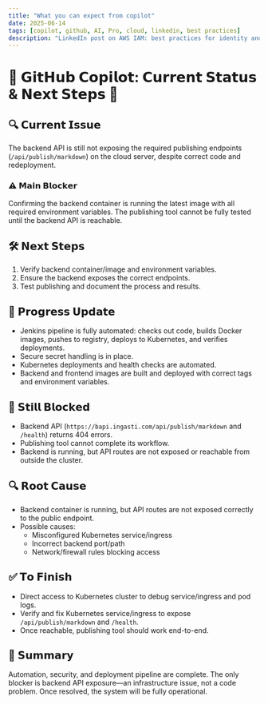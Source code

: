 ```yaml
---
title: "What you can expect from copilot"
date: 2025-06-14
tags: [copilot, github, AI, Pro, cloud, linkedin, best practices]
description: "LinkedIn post on AWS IAM: best practices for identity and access management in the cloud."
---
```

# 🚧 𝗚𝗶𝘁𝗛𝘂𝗯 𝗖𝗼𝗽𝗶𝗹𝗼𝘁: 𝗖𝘂𝗿𝗿𝗲𝗻𝘁 𝗦𝘁𝗮𝘁𝘂𝘀 & 𝗡𝗲𝘅𝘁 𝗦𝘁𝗲𝗽𝘀 🚧

## 🔍 𝗖𝘂𝗿𝗿𝗲𝗻𝘁 𝗜𝘀𝘀𝘂𝗲
The backend API is still not exposing the required publishing endpoints (`/api/publish/markdown`) on the cloud server, despite correct code and redeployment.

### ⚠️ 𝗠𝗮𝗶𝗻 𝗕𝗹𝗼𝗰𝗸𝗲𝗿
Confirming the backend container is running the latest image with all required environment variables. The publishing tool cannot be fully tested until the backend API is reachable.

## 🛠️ 𝗡𝗲𝘅𝘁 𝗦𝘁𝗲𝗽𝘀
1. Verify backend container/image and environment variables.
2. Ensure the backend exposes the correct endpoints.
3. Test publishing and document the process and results.

## 📅 𝗣𝗿𝗼𝗴𝗿𝗲𝘀𝘀 𝗨𝗽𝗱𝗮𝘁𝗲
- Jenkins pipeline is fully automated: checks out code, builds Docker images, pushes to registry, deploys to Kubernetes, and verifies deployments.
- Secure secret handling is in place.
- Kubernetes deployments and health checks are automated.
- Backend and frontend images are built and deployed with correct tags and environment variables.

## 🚫 𝗦𝘁𝗶𝗹𝗹 𝗕𝗹𝗼𝗰𝗸𝗲𝗱
- Backend API (`https://bapi.ingasti.com/api/publish/markdown` and `/health`) returns 404 errors.
- Publishing tool cannot complete its workflow.
- Backend is running, but API routes are not exposed or reachable from outside the cluster.

## 🔍 𝗥𝗼𝗼𝘁 𝗖𝗮𝘂𝘀𝗲
- Backend container is running, but API routes are not exposed correctly to the public endpoint.
- Possible causes:
  - Misconfigured Kubernetes service/ingress
  - Incorrect backend port/path
  - Network/firewall rules blocking access

## ✅ 𝗧𝗼 𝗙𝗶𝗻𝗶𝘀𝗵
- Direct access to Kubernetes cluster to debug service/ingress and pod logs.
- Verify and fix Kubernetes service/ingress to expose `/api/publish/markdown` and `/health`.
- Once reachable, publishing tool should work end-to-end.

## 📌 𝗦𝘂𝗺𝗺𝗮𝗿𝘆
Automation, security, and deployment pipeline are complete. The only blocker is backend API exposure—an infrastructure issue, not a code problem. Once resolved, the system will be fully operational.
